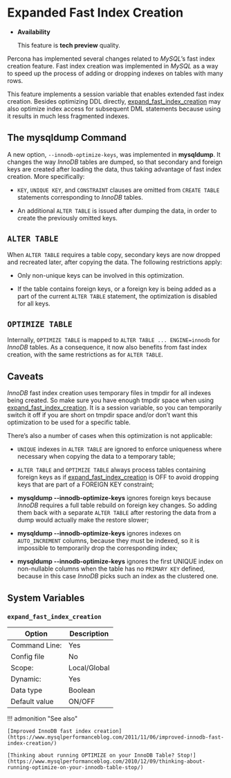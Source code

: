 # Expanded Fast Index Creation


* **Availability**

    This feature is **tech preview** quality.


Percona has implemented several changes related to *MySQL*’s fast index creation
feature. Fast index creation was implemented in *MySQL* as a way to speed up the
process of adding or dropping indexes on tables with many rows.

This feature implements a session variable that enables extended fast index
creation. Besides optimizing DDL directly,
[expand_fast_index_creation](#expanded-fast-index-creation) may also optimize index access for
subsequent DML statements because using it results in much less fragmented
indexes.

## The **mysqldump** Command

A new option, `--innodb-optimize-keys`, was implemented in **mysqldump**. It
changes the way *InnoDB* tables are dumped, so that secondary and foreign keys
are created after loading the data, thus taking advantage of fast index
creation. More specifically:

* `KEY`, `UNIQUE KEY`, and `CONSTRAINT` clauses are omitted from `CREATE
TABLE` statements corresponding to *InnoDB* tables.

* An additional `ALTER TABLE` is issued after dumping the data, in order to
create the previously omitted keys.

## `ALTER TABLE`

When `ALTER TABLE` requires a table copy, secondary keys are now dropped and
recreated later, after copying the data. The following restrictions apply:

* Only non-unique keys can be involved in this optimization.

* If the table contains foreign keys, or a foreign key is being added as a part
of the current `ALTER TABLE` statement, the optimization is disabled for all
keys.

## `OPTIMIZE TABLE`

Internally, `OPTIMIZE TABLE` is mapped to `ALTER TABLE ... ENGINE=innodb`
for *InnoDB* tables. As a consequence, it now also benefits from fast index
creation, with the same restrictions as for `ALTER TABLE`.

## Caveats

*InnoDB* fast index creation uses temporary files in tmpdir for all indexes
being created. So make sure you have enough tmpdir space when using
[expand_fast_index_creation](#expanded-fast-index-creation). It is a session variable, so you can
temporarily switch it off if you are short on tmpdir space and/or don’t want
this optimization to be used for a specific table.

There’s also a number of cases when this optimization is not applicable:

* `UNIQUE` indexes in `ALTER TABLE` are ignored to enforce uniqueness where
necessary when copying the data to a temporary table;

* `ALTER TABLE` and `OPTIMIZE TABLE` always process tables containing
foreign keys as if [expand_fast_index_creation](#expanded-fast-index-creation) is OFF to avoid
dropping keys that are part of a FOREIGN KEY constraint;

* **mysqldump --innodb-optimize-keys** ignores foreign keys because
*InnoDB* requires a full table rebuild on foreign key changes. So adding them
back with a separate `ALTER TABLE` after restoring the data from a dump
would actually make the restore slower;

* **mysqldump --innodb-optimize-keys** ignores indexes on
`AUTO_INCREMENT` columns, because they must be indexed, so it is impossible
to temporarily drop the corresponding index;

* **mysqldump --innodb-optimize-keys** ignores the first UNIQUE index on
non-nullable columns when the table has no `PRIMARY KEY` defined, because in
this case *InnoDB* picks such an index as the clustered one.

## System Variables

### `expand_fast_index_creation`

| Option         | Description        |
| -------------- | ------------------ |
| Command Line:  | Yes                |
| Config file    | No                 |
| Scope:         | Local/Global       |
| Dynamic:       | Yes                |
| Data type      | Boolean            |
| Default value  | ON/OFF             |

!!! admonition "See also"

    [Improved InnoDB fast index creation](https://www.mysqlperformanceblog.com/2011/11/06/improved-innodb-fast-index-creation/)

    [Thinking about running OPTIMIZE on your InnoDB Table? Stop!](https://www.mysqlperformanceblog.com/2010/12/09/thinking-about-running-optimize-on-your-innodb-table-stop/) 


